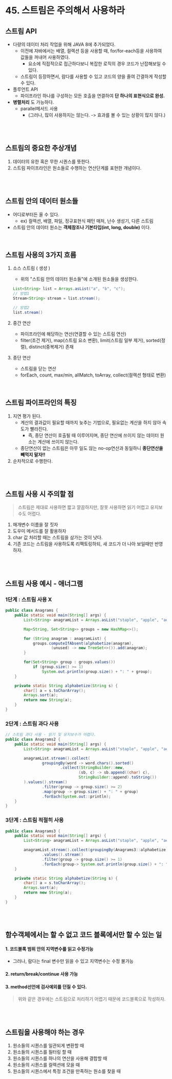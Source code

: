 # 45. 스트림은 주의해서 사용하라

## 스트림 API
- 다량의 데이터 처리 작업을 위해 JAVA 8에 추가되었다. 
    - 이전에 자바에서는 배열, 컬렉션 등을 사용할 때, for/for-each등을 사용하여 값들을 꺼내어 사용하였다. 
        - 요소에 직접적으로 접근하다보니 복잡한 로직의 경우 코드가 난잡해보일 수 있다.
    - 스트림이 등장하면서, 람다를 사용할 수 있고 코드의 양을 줄여 간결하게 작성할 수 있다. 
- 플루언트 API
    - 파이프라인 하나를 구성하는 모든 호출을 연결하여 __단 하나의 표현식으로 완성.__
- __병렬처리__ 도 가능하다.
    - parallel메서드 사용 
        - (그러나, 많이 사용하지는 않는다. -> 효과를 볼 수 있는 상황이 많지 않다.)

</br>
</br>


## 스트림의 중요한 추상개념
1. 데이터의 유한 혹은 무한 시퀀스를 뜻한다.
2. 스트림 파이프라인은 원소들로 수행하는 연산단계를 표현한 개념이다.

</br>
</br>

## 스트림 안의 데이터 원소들
- 어디로부터든 올 수 있다. 
    - ex) 컬렉션, 배열, 파일, 정규표현식 패턴 매처, 난수 생성기, 다른 스트림
- 스트림 안의 데이터 원소는 __객체참조나 기본타입(int, long, double)__ 이다.

</br>

## 스트림 사용의 3가지 흐름
1. 소스 스트림 ( 생성 )
    - 위의 "스트림 안의 데이터 원소들"에 소개된 원소들을 생성한다.
    ```java
    List<String> list = Arrays.asList("a", "b", "c");
    // 방법1
    Stream<String> stream = list.stream();

    // 방법2
    list.stream() 
    ```

2. 중간 연산
    - 파이프라인에 해당하는 연산(연결할 수 있는 스트림 연산)
    - filter(조건 제거), map(스트림 요소 변환), limit(스트림 일부 제거), sorted(정렬), distinct(중복제거) 존재

3. 종단 연산
    - 스트림을 닫는 연산
    - forEach, count, max/min, allMatch, toArray, collect(컬렉션 형태로 변환)

</br>

## 스트림 파이프라인의 특징
1. 지연 평가 된다. 
    - 계산의 결과값이 필요할 때까지 늦추는 기법으로, 필요없는 계산을 하지 않아 속도가 빨라진다.
        - 즉, 종단 연산이 호출될 때 이루어지며, 종단 연산에 쓰이지 않는 데이터 원소는 계산에 쓰이지 않는다.
    - 종단연산이 없는 스트림은 아무 일도 않는 no-op연산과 동일하니 __종단연산을 빼먹지 말자!!__
2. 순차적으로 수행한다.

</br>
</br>

## 스트림 사용 시 주의할 점
> 스트림은 제대로 사용하면 짧고 깔끔하지만, 잘못 사용하면 읽기 어렵고 유지보수도 어렵다.
1. 매개변수 이름을 잘 짓자
2. 도우미 메서드를 잘 활용하자
3. char 값 처리할 때는 스트림을 삼가는 것이 낫다.
4. 기존 코드는 스트림을 사용하도록 리팩토링하되, 새 코드가 더 나아 보일때만 반영하자.

</br>
</br>

## 스트림 사용 예시 - 애너그램

### 1단계 : 스트림 사용 X
```java
public class Anagrams {
    public static void main(String[] args) {
        List<String> anagramList = Arrays.asList("staple", "apple", "aelpst", "petals", "pplea");

        Map<String, Set<String>> groups = new HashMap<>();

        for (String anagram : anagramList) {
            groups.computeIfAbsent(alphabetize(anagram),
                    (unused) -> new TreeSet<>()).add(anagram);
        }

        for(Set<String> group : groups.values())
            if (group.size() >= 1)
                System.out.println(group.size() + ": " + group);
    }

    private static String alphabetize(String s) {
        char[] a = s.toCharArray();
        Arrays.sort(a);
        return new String(a);
    }
}
```

### 2단계 : 스트림 과다 사용
```java
// 스트림 과다 사용 - 읽기 및 유지보수가 어렵다.
public class Anagrams2 {
    public static void main(String[] args) {
        List<String> anagramList = Arrays.asList("staple", "apple", "aelpst", "petals", "pplea");

        anagramList.stream().collect(
                groupingBy(word -> word.chars().sorted()
                        .collect(StringBuilder::new,
                                (sb, c) -> sb.append((char) c),
                                StringBuilder::append).toString())
        ).values().stream()
                .filter(group -> group.size() >= 2)
                .map(group -> group.size() + ": " + group)
                .forEach(System.out::println);
    }
}
```

### 3단계 : 스트림 적절히 사용
```java
public class Anagrams3 {
    public static void main(String[] args) {
        List<String> anagramList = Arrays.asList("staple", "apple", "aelpst", "petals", "pplea");

        anagramList.stream().collect(groupingBy(Anagrams3::alphabetize))
                .values().stream()
                .filter(group -> group.size() >= 1)
                .forEach(group-> System.out.println(group.size() + ": " + group));
    }

    private static String alphabetize(String s) {
        char[] a = s.toCharArray();
        Arrays.sort(a);
        return new String(a);
    }
}
```

</br>
</br>

## 함수객체에서는 할 수 없고 코드 블록에서만 할 수 있는 일

#### 1. 코드블록 범위 안의 지역변수를 읽고 수정가능
- 그러나, 람다는 final 변수만 읽을 수 있고 지역변수는 수정 불가능

#### 2. return/break/continue 사용 가능

#### 3. method선언에 검사예외를 던질 수 있다.

> 위와 같은 경우에는 스트림으로 처리하기 어렵기 때문에 코드블록으로 작성하자.

</br>
</br>

## 스트림을 사용해야 하는 경우
1. 원소들의 시퀀스를 일관되게 변환할 때
2. 원소들의 시퀀스를 필터링 할 때
3. 원소들의 시퀀스를 하나의 연산을 사용해 결합할 때
4. 원소들의 시퀀스를 컬렉션에 모을 때
5. 원소들의 시퀀스에서 특정 조건을 만족하는 원소를 찾을 때
</br>
</br>
</br>
</br>

